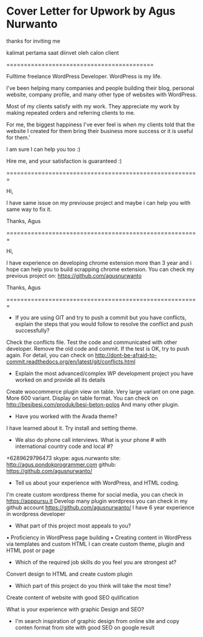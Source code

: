 # Cover Letter for Upwork by Agus Nurwanto

thanks for inviting me

kalimat pertama saat diinvet oleh calon client

==========================================



Fulltime freelance WordPress Developer. WordPress is my life.

I've been helping many companies and people building their blog, personal website, company profile, and many other type of websites with WordPress.

Most of my clients satisfy with my work. They appreciate my work by making repeated orders and referring clients to me.

For me, the biggest happiness I've ever feel is when my clients told that the website I created for them bring their business more success or it is useful for them.'

I am sure I can help you too :)

Hire me, and your satisfaction is guaranteed :)


=======================================================

Hi,

I have same issue on my previouse project and maybe i can help you with same way to fix it.

Thanks,
Agus


=======================================================

Hi,

I have experience on developing chrome extension more than 3 year and i hope can help you to build scrapping chrome extension.
You can check my previous project on: https://github.com/agusnurwanto

Thanks,
Agus

=======================================================


- If you are using GIT and try to push a commit but you have conflicts, explain the steps that you would follow to resolve the conflict and push successfully?

Check the conflicts file. Test the code and communicated with other developer.
Remove the old code and commit. If the test is OK, try to push again.
For detail, you can check on http://dont-be-afraid-to-commit.readthedocs.org/en/latest/git/conflicts.html

- Explain the most advanced/complex WP development project you have worked on and provide all its details

Create woocommerce plugin view on table. Very large variant on one page. More 600 variant.
Display on table format. You can check on http://besibesi.com/produk/besi-beton-polos
And many other plugin.

- Have you worked with the Avada theme?

I have learned about it. Try install and setting theme.

- We also do phone call interviews. What is your phone # with international country code and local #?

+6289629796473
skype: agus.nurwanto
site: http://agus.pondokprogrammer.com
github: https://github.com/agusnurwanto/

- Tell us about your experience with WordPress, and HTML coding.

I'm create custom wordpress theme for social media, you can check in https://apppursu.it
Develop many plugin wordpress you can check in my github account https://github.com/agusnurwanto/
I have 6 year experience in wordpress developer

- What part of this project most appeals to you?

•	Proficiency in WordPress page building
•	Creating content in WordPress via templates and custom HTML
I can create custom theme, plugin and HTML post or page

- Which of the required job skills do you feel you are strongest at?

Convert design to HTML and create custom plugin

- Which part of this project do you think will take the most time?

Create content of website with good SEO qulification

What is your experience with graphic Design and SEO?

- I'm search inspiration of graphic design from online site and copy conten format from site with good SEO on google result
